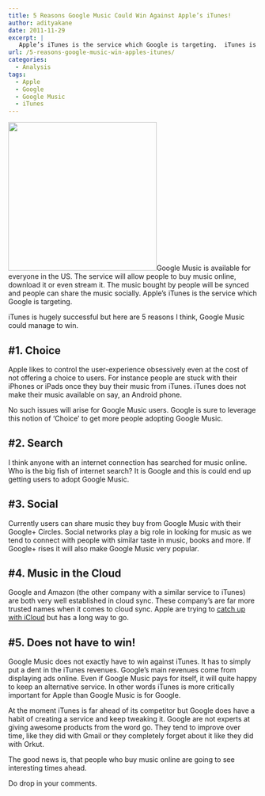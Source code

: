 ```yaml
---
title: 5 Reasons Google Music Could Win Against Apple’s iTunes!
author: adityakane
date: 2011-11-29
excerpt: |
   Apple’s iTunes is the service which Google is targeting.  iTunes is hugely successful but here are 5 reasons I think, Google Music could manage to win.
url: /5-reasons-google-music-win-apples-itunes/
categories:
  - Analysis
tags:
  - Apple
  - Google
  - Google Music
  - iTunes
---
```

<a href="http://devilsworkshop.org/5-reasons-google-music-win-apples-itunes/google_music_beta/" rel="attachment wp-att-48148"><img class="alignright size-full wp-image-48148" title="Music Beta from Google" src="http://cdn.devilsworkshop.org/files/2011/11/Google_Music_beta.png" alt="" width="300" height="300" /></a>Google Music is available for everyone in the US. The service will allow people to buy music online, download it or even stream it. The music bought by people will be synced and people can share the music socially. Apple’s iTunes is the service which Google is targeting.

iTunes is hugely successful but here are 5 reasons I think, Google Music could manage to win.

## #1. Choice

Apple likes to control the user-experience obsessively even at the cost of not offering a choice to users. For instance people are stuck with their iPhones or iPads once they buy their music from iTunes. iTunes does not make their music available on say, an Android phone.

No such issues will arise for Google Music users. Google is sure to leverage this notion of ‘Choice’ to get more people adopting Google Music.

## #2. Search

I think anyone with an internet connection has searched for music online. Who is the big fish of internet search? It is Google and this is could end up getting users to adopt Google Music.

## #3. Social

Currently users can share music they buy from Google Music with their Google+ Circles. Social networks play a big role in looking for music as we tend to connect with people with similar taste in music, books and more. If Google+ rises it will also make Google Music very popular.

## #4. Music in the Cloud

Google and Amazon (the other company with a similar service to iTunes) are both very well established in cloud sync. These company’s are far more trusted names when it comes to cloud sync. Apple are trying to [catch up with iCloud][1] but has a long way to go.

## #5. Does not have to win!

Google Music does not exactly have to win against iTunes. It has to simply put a dent in the iTunes revenues. Google’s main revenues come from displaying ads online. Even if Google Music pays for itself, it will quite happy to keep an alternative service. In other words iTunes is more critically important for Apple than Google Music is for Google.

At the moment iTunes is far ahead of its competitor but Google does have a habit of creating a service and keep tweaking it. Google are not experts at giving awesome products from the word go. They tend to improve over time, like they did with Gmail or they completely forget about it like they did with Orkut.

The good news is, that people who buy music online are going to see interesting times ahead.

Do drop in your comments.

 [1]: http://devilsworkshop.org/apples-icloud-legalize-pirated-music-2499/
